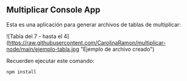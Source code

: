 
## Multiplicar Console App

Esta es una aplicación para generar archivos de tablas de multiplicar:

![Tabla del 7 - hasta el 4]
(https://raw.githubusercontent.com/CarolinaRamon/multiplicar-node/main/ejemplo-tabla.jpg "Ejemplo de archivo creado")

Recuerden ejecutar este comando:

```
npm install
```
